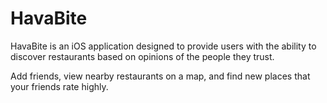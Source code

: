 <h1>HavaBite</h1>

HavaBite is an iOS application designed to provide users with the ability to discover restaurants based on opinions of the people they trust.

Add friends, view nearby restaurants on a map, and find new places that your friends rate highly.
